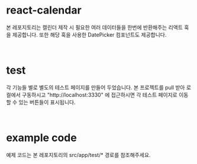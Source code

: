 # react-calendar
본 레포지토리는 캘린더 제작 시 필요한 여러 데이터들을 한번에 반환해주는 리액트 훅을 제공합니다. 또한 해당 훅을 사용한 DatePicker 컴포넌트도 제공합니다.

<br />

# test
각 기능들 별로 별도의 테스트 페이지를 만들어 두었습니다. 본 프로젝트를 pull 받아 로컬에서 구동하시고 "http://localhost:3330" 에 접근하시면 각 테스트 페이지로 이동할 수 있는 버튼들이 표시됩니다.

<br />

# example code
예제 코드는 본 레포지토리의 src/app/test/* 경로를 참조해주세요.

<br />
